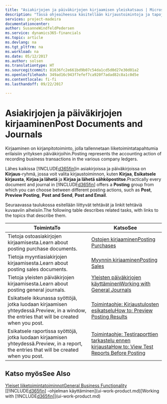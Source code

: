 ```yaml
---
title: "Asiakirjojen ja päiväkirjojen kirjaamisen yleiskatsaus | Microsoft Docs"
description: "Tässä ohjeaiheessa käsitellään kirjaustoimintoja ja tapoja, joilla voit kirjata asiakirjat ja päiväkirjat."
services: project-madeira
documentationcenter: 
author: SusanneWindfeldPedersen
ms.service: dynamics365-financials
ms.topic: article
ms.devlang: na
ms.tgt_pltfrm: na
ms.workload: na
ms.date: 05/12/2017
ms.author: solsen
ms.translationtype: HT
ms.sourcegitcommit: 81636fc2e661bd9b07c54da1cd5d0d27e30d01a2
ms.openlocfilehash: 349ad16c943f7efef7ca920f7adad82c8a1c0d5e
ms.contentlocale: fi-fi
ms.lasthandoff: 09/22/2017

---
```

# <a name="post-documents-and-journals"></a><span data-ttu-id="78341-103">Asiakirjojen ja päiväkirjojen kirjaaminen</span><span class="sxs-lookup"><span data-stu-id="78341-103">Post Documents and Journals</span></span>
<span data-ttu-id="78341-104">Kirjaaminen on kirjanpitotoiminto, jolla tallennetaan liiketoimintatapahtumia erilaisiin yrityksen päiväkirjoihin.</span><span class="sxs-lookup"><span data-stu-id="78341-104">Posting represents the accounting action of recording business transactions in the various company ledgers.</span></span>

<span data-ttu-id="78341-105">Lähes kaikissa [!INCLUDE[d365fin](includes/d365fin_md.md)]in asiakirjoissa ja päiväkirjoissa on **Kirjaus**-ryhmä, jossa voit valita kirjaustoiminnon, kuten **Kirjaa**, **Esikatsele kirjausta**, **Kirjaa ja lähetä** ja **Kirjaa ja lähetä sähköpostitse**.</span><span class="sxs-lookup"><span data-stu-id="78341-105">Practically every document and journal in [!INCLUDE[d365fin](includes/d365fin_md.md)] offers a **Posting** group from which you can choose between different posting actions, such as **Post**, **Preview Posting**, **Post and Send**, **Post and Email**.</span></span>

<span data-ttu-id="78341-106">Seuraavassa taulukossa esitellään liittyvät tehtävät ja linkit tehtäviä kuvaaviin aiheisiin.</span><span class="sxs-lookup"><span data-stu-id="78341-106">The following table describes related tasks, with links to the topics that describe them.</span></span>

| <span data-ttu-id="78341-107">Toiminta</span><span class="sxs-lookup"><span data-stu-id="78341-107">To</span></span> | <span data-ttu-id="78341-108">Katso</span><span class="sxs-lookup"><span data-stu-id="78341-108">See</span></span> |
| --- | --- |
| <span data-ttu-id="78341-109">Tietoja ostoasiakirjojen kirjaamisesta.</span><span class="sxs-lookup"><span data-stu-id="78341-109">Learn about posting purchase documents.</span></span> |[<span data-ttu-id="78341-110">Ostojen kirjaaminen</span><span class="sxs-lookup"><span data-stu-id="78341-110">Posting Purchases</span></span>](ui-post-purchases.md) |
| <span data-ttu-id="78341-111">Tietoja myyntiasiakirjojen kirjaamisesta.</span><span class="sxs-lookup"><span data-stu-id="78341-111">Learn about posting sales documents.</span></span> |[<span data-ttu-id="78341-112">Myynnin kirjaaminen</span><span class="sxs-lookup"><span data-stu-id="78341-112">Posting Sales</span></span>](ui-post-sales.md) |
| <span data-ttu-id="78341-113">Tietoja yleisten päiväkirjojen kirjaamisesta.</span><span class="sxs-lookup"><span data-stu-id="78341-113">Learn about posting general journals.</span></span> |[<span data-ttu-id="78341-114">Yleisten päiväkirjojen käyttäminen</span><span class="sxs-lookup"><span data-stu-id="78341-114">Working with General Journals</span></span>](ui-work-general-journals.md) |
| <span data-ttu-id="78341-115">Esikatsele ikkunassa syöttöjä, jotka luodaan kirjaamisen yhteydessä.</span><span class="sxs-lookup"><span data-stu-id="78341-115">Preview, in a window, the entries that will be created when you post.</span></span> |[<span data-ttu-id="78341-116">Toimintaohje: Kirjaustulosten esikatselu</span><span class="sxs-lookup"><span data-stu-id="78341-116">How to: Preview Posting Results</span></span>](ui-how-preview-post-results.md) |
| <span data-ttu-id="78341-117">Esikatsele raportissa syöttöjä, jotka luodaan kirjaamisen yhteydessä.</span><span class="sxs-lookup"><span data-stu-id="78341-117">Preview, in a report, the entries that will be created when you post.</span></span> |[<span data-ttu-id="78341-118">Toimintaohje: Testiraporttien tarkastelu ennen kirjausta</span><span class="sxs-lookup"><span data-stu-id="78341-118">How to: View Test Reports Before Posting</span></span>](ui-how-view-test-reports-posting.md) |

## <a name="see-also"></a><span data-ttu-id="78341-119">Katso myös</span><span class="sxs-lookup"><span data-stu-id="78341-119">See Also</span></span>
[<span data-ttu-id="78341-120">Yleiset liiketoimintatoiminnot</span><span class="sxs-lookup"><span data-stu-id="78341-120">General Business Functionality</span></span>](ui-across-business-areas.md)  
<span data-ttu-id="78341-121">[[!INCLUDE[d365fin](includes/d365fin_md.md)] -ohjelman käyttäminen](ui-work-product.md)</span><span class="sxs-lookup"><span data-stu-id="78341-121">[Working with [!INCLUDE[d365fin](includes/d365fin_md.md)]](ui-work-product.md)</span></span>


